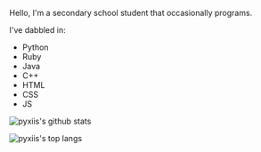 Hello, I'm a secondary school student that occasionally programs.

I've dabbled in:
- Python
- Ruby
- Java
- C++
- HTML
- CSS
- JS

![pyxiis's github stats](https://github-readme-stats.vercel.app/api?username=eniraa&include_all_commits=true&theme=tokyonight)

![pyxiis's top langs](https://github-readme-stats.vercel.app/api/top-langs/?username=eniraa&layout=compact&theme=tokyonight)
